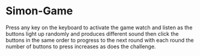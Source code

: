 # Simon-Game
Press any key on the keyboard to activate the game watch and listen as the buttons light up randomly and produces different sound then click the buttons in the same order to progress to the next round with each round the number of buttons to press increases as does the challenge.
